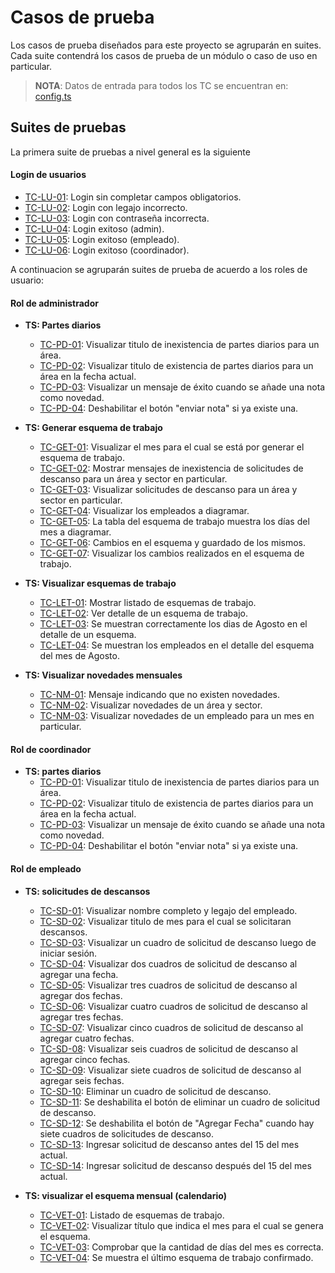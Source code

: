 # Casos de prueba
Los casos de prueba diseñados para este proyecto se agruparán en suites. Cada suite contendrá los casos de prueba de un módulo o caso de uso en particular.

> **NOTA**: Datos de entrada para todos los TC se encuentran en: [config.ts](/e2e/config.tsx)

## Suites de pruebas
La primera suite de pruebas a nivel general es la siguiente
#### Login de usuarios
- [TC-LU-01](login/TC-LU-01.md): Login sin completar campos obligatorios.
- [TC-LU-02](login/TC-LU-02.md): Login con legajo incorrecto.
- [TC-LU-03](login/TC-LU-03.md): Login con contraseña incorrecta.
- [TC-LU-04](login/TC-LU-04.md): Login exitoso (admin).
- [TC-LU-05](login/TC-LU-05.md): Login exitoso (empleado).
- [TC-LU-06](login/TC-LU-06.md): Login exitoso (coordinador).

A continuacion se agruparán suites de prueba de acuerdo a los roles de usuario:

#### Rol de administrador
- **TS: Partes diarios**
    - [TC-PD-01](admin/TC-PD-01.md): Visualizar titulo de inexistencia de partes diarios para un área.
    - [TC-PD-02](admin/TC-PD-02.md): Visualizar titulo de existencia de partes diarios para un área en la fecha actual.
    - [TC-PD-03](admin/TC-PD-03.md): Visualizar un mensaje de éxito cuando se añade una nota como novedad.
    - [TC-PD-04](admin/TC-PD-04.md): Deshabilitar el botón "enviar nota" si ya existe una.

- **TS: Generar esquema de trabajo**
    - [TC-GET-01](admin/TC-GET-01.md): Visualizar el mes para el cual se está por generar el esquema de trabajo.
    - [TC-GET-02](admin/TC-GET-02.md): Mostrar mensajes de inexistencia de solicitudes de descanso para un área y sector en particular.
    - [TC-GET-03](admin/TC-GET-03.md): Visualizar solicitudes de descanso para un área y sector en particular.
    - [TC-GET-04](admin/TC-GET-04.md): Visualizar los empleados a diagramar.
    - [TC-GET-05](admin/TC-GET-05.md): La tabla del esquema de trabajo muestra los días del mes a diagramar.
    - [TC-GET-06](admin/TC-GET-06.md): Cambios en el esquema y guardado de los mismos.
    - [TC-GET-07](admin/TC-GET-07.md): Visualizar los cambios realizados en el esquema de trabajo.

- **TS: Visualizar esquemas de trabajo**
    - [TC-LET-01](admin/TC-LET-01.md): Mostrar listado de esquemas de trabajo.
    - [TC-LET-02](admin/TC-LET-02.md): Ver detalle de un esquema de trabajo.
    - [TC-LET-03](admin/TC-LET-03.md): Se muestran correctamente los dias de Agosto en el detalle de un esquema.
    - [TC-LET-04](admin/TC-LET-04.md): Se muestran los empleados en el detalle del esquema del mes de Agosto.

- **TS: Visualizar novedades mensuales**
    - [TC-NM-01](admin/TC-NM-01.md): Mensaje indicando que no existen novedades.
    - [TC-NM-02](admin/TC-NM-02.md): Visualizar novedades de un área y sector.
    - [TC-NM-03](admin/TC-NM-03.md): Visualizar novedades de un empleado para un mes en particular.

#### Rol de coordinador
- **TS: partes diarios**
    - [TC-PD-01](coordinador/TC-PD-01.md): Visualizar titulo de inexistencia de partes diarios para un área.
    - [TC-PD-02](coordinador/TC-PD-02.md): Visualizar titulo de existencia de partes diarios para un área en la fecha actual.
    - [TC-PD-03](coordinador/TC-PD-03.md): Visualizar un mensaje de éxito cuando se añade una nota como novedad.
    - [TC-PD-04](coordinador/TC-PD-04.md): Deshabilitar el botón "enviar nota" si ya existe una.

#### Rol de empleado
- **TS: solicitudes de descansos**
    - [TC-SD-01](empleado/TC-SD-01.md): Visualizar nombre completo y legajo del empleado.
    - [TC-SD-02](empleado/TC-SD-02.md): Visualizar titulo de mes para el cual se solicitaran descansos.
    - [TC-SD-03](empleado/TC-SD-03.md): Visualizar un cuadro de solicitud de descanso luego de iniciar sesión.
    - [TC-SD-04](empleado/TC-SD-04.md): Visualizar dos cuadros de solicitud de descanso al agregar una fecha.
    - [TC-SD-05](empleado/TC-SD-05.md): Visualizar tres cuadros de solicitud de descanso al agregar dos fechas.
    - [TC-SD-06](empleado/TC-SD-06.md): Visualizar cuatro cuadros de solicitud de descanso al agregar tres fechas.
    - [TC-SD-07](empleado/TC-SD-07.md): Visualizar cinco cuadros de solicitud de descanso al agregar cuatro fechas.
    - [TC-SD-08](empleado/TC-SD-08.md): Visualizar seis cuadros de solicitud de descanso al agregar cinco fechas.
    - [TC-SD-09](empleado/TC-SD-09.md): Visualizar siete cuadros de solicitud de descanso al agregar seis fechas.
    - [TC-SD-10](empleado/TC-SD-10.md): Eliminar un cuadro de solicitud de descanso.
    - [TC-SD-11](empleado/TC-SD-11.md): Se deshabilita el botón de eliminar un cuadro de solicitud de descanso.
    - [TC-SD-12](empleado/TC-SD-12.md): Se deshabilita el botón de "Agregar Fecha" cuando hay siete cuadros de solicitudes de descanso.
    - [TC-SD-13](empleado/TC-SD-13.md): Ingresar solicitud de descanso antes del 15 del mes actual.
    - [TC-SD-14](empleado/TC-SD-14.md): Ingresar solicitud de descanso después del 15 del mes actual.

- **TS: visualizar el esquema mensual (calendario)**
    - [TC-VET-01](empleado/TC-VET-01.md): Listado de esquemas de trabajo.
    - [TC-VET-02](empleado/TC-VET-02.md): Visualizar título que indica el mes para el cual se genera el esquema.
    - [TC-VET-03](empleado/TC-VET-03.md): Comprobar que la cantidad de días del mes es correcta.
    - [TC-VET-04](empleado/TC-VET-04.md): Se muestra el último esquema de trabajo confirmado.